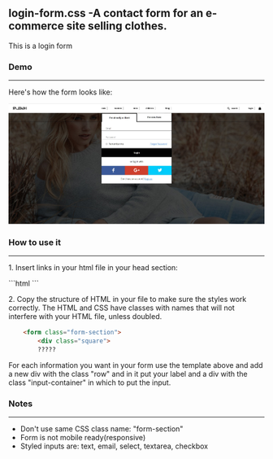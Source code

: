 <h2>
login-form.css -A contact form for an e-commerce site selling clothes.
</h2>
<p>This is a login form 
</p> 
<h3>Demo
</h3>
<hr>
<p>Here's how the form looks like:
</p>
  <img src="images/demo.jpg">
<h3>How to use it
</h3>
 <hr>

 <p> 1. Insert links in your html file in your head section:
 </p>
```html
<head>
   <link rel="stylesheet" type="text/css" href="login-form.css">
</head>
```

<p>2. Copy the structure of HTML in your file to make sure the styles work correctly. The HTML and CSS have classes with names that will not interfere with your HTML file, unless doubled.
</p>

```html
    <form class="form-section">
        <div class="square">
        ?????
```

<p>
  For each information you want in your form use the template above and add a new div with the class "row" and in it put your label and a div with the class "input-container" in which to put the input. 
</p>

<h3>Notes
</h3>
 <hr>
 <ul>
  <li>Don't use same CSS class name: "form-section"</li>
  <li>Form is not mobile ready(responsive)</li>
  <li>Styled inputs are: text, email, select, textarea, checkbox</li>
</ul>

